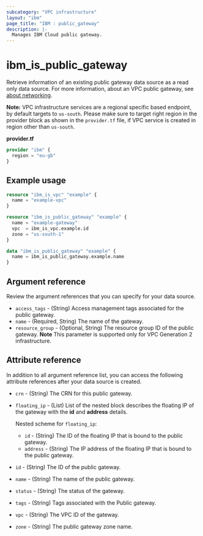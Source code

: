 ```yaml
---
subcategory: "VPC infrastructure"
layout: "ibm"
page_title: "IBM : public_gateway"
description: |-
  Manages IBM Cloud public gateway.
---
```


# ibm_is_public_gateway
Retrieve information of an existing public gateway data source as a read only data source. For more information, about an VPC public gateway, see [about networking](https://cloud.ibm.com/docs/vpc?topic=vpc-about-networking-for-vpc).

**Note:** 
VPC infrastructure services are a regional specific based endpoint, by default targets to `us-south`. Please make sure to target right region in the provider block as shown in the `provider.tf` file, if VPC service is created in region other than `us-south`.

**provider.tf**

```terraform
provider "ibm" {
  region = "eu-gb"
}
```


## Example usage

```terraform
resource "ibm_is_vpc" "example" {
  name = "example-vpc"
}

resource "ibm_is_public_gateway" "example" {
  name = "example-gateway"
  vpc  = ibm_is_vpc.example.id
  zone = "us-south-1"
}

data "ibm_is_public_gateway" "example" {
  name = ibm_is_public_gateway.example.name
}
```

## Argument reference
Review the argument references that you can specify for your data source. 
 
- `access_tags`  - (String) Access management tags associated for the public gateway.
- `name` - (Required, String) The name of the gateway.
- `resource_group` - (Optional, String) The resource group ID of the public gateway. **Note** This parameter is supported only for VPC Generation 2 infrastructure.

## Attribute reference
In addition to all argument reference list, you can access the following attribute references after your data source is created. 

- `crn` - (String) The CRN for this public gateway.
- `floating_ip` - (List) List of the nested block describes the floating IP of the gateway with the **id** and **address** details.
	
  Nested scheme for `floating_ip`:
  - `id` - (String) The ID of the floating IP that is bound to the public gateway.
  - `address` - (String) The IP address of the floating IP that is bound to the public gateway.
- `id` - (String) The ID of the public gateway.
- `name` - (String) The name of the public gateway.
- `status` - (String) The status of the gateway.
- `tags` - (String) Tags associated with the Public gateway.
- `vpc` - (String) The VPC ID of the gateway.
- `zone` - (String) The public gateway zone name.
